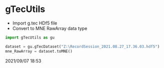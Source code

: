 # gTecUtils
* Import g.tec HDf5 file
* Convert to MNE RawArray data type

```python
import gTecUtils as gu 

dataset = gu.gTecDataset("Z:\RecordSession_2021.08.27_17.36.03.hdf5")
mne_RawArray = dataset.toMNE()

```
2021/09/07 18:53